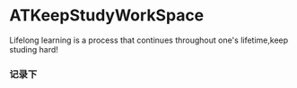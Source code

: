 # ATKeepStudyWorkSpace
Lifelong learning is a process that continues throughout one's lifetime,keep studing hard!
### 记录下
